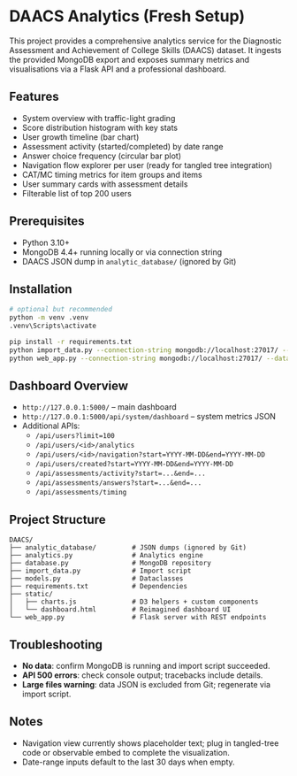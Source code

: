 # DAACS Analytics (Fresh Setup)

This project provides a comprehensive analytics service for the Diagnostic Assessment and Achievement of College Skills (DAACS) dataset. It ingests the provided MongoDB export and exposes summary metrics and visualisations via a Flask API and a professional dashboard.

## Features

- System overview with traffic-light grading
- Score distribution histogram with key stats
- User growth timeline (bar chart)
- Assessment activity (started/completed) by date range
- Answer choice frequency (circular bar plot)
- Navigation flow explorer per user (ready for tangled tree integration)
- CAT/MC timing metrics for item groups and items
- User summary cards with assessment details
- Filterable list of top 200 users

## Prerequisites

- Python 3.10+
- MongoDB 4.4+ running locally or via connection string
- DAACS JSON dump in `analytic_database/` (ignored by Git)

## Installation

```bash
# optional but recommended
python -m venv .venv
.venv\Scripts\activate

pip install -r requirements.txt
python import_data.py --connection-string mongodb://localhost:27017/ --database daacs_analytics
python web_app.py --connection-string mongodb://localhost:27017/ --database daacs_analytics
```

## Dashboard Overview

- `http://127.0.0.1:5000/` – main dashboard
- `http://127.0.0.1:5000/api/system/dashboard` – system metrics JSON
- Additional APIs:
  - `/api/users?limit=100`
  - `/api/users/<id>/analytics`
  - `/api/users/<id>/navigation?start=YYYY-MM-DD&end=YYYY-MM-DD`
  - `/api/users/created?start=YYYY-MM-DD&end=YYYY-MM-DD`
  - `/api/assessments/activity?start=...&end=...`
  - `/api/assessments/answers?start=...&end=...`
  - `/api/assessments/timing`

## Project Structure

```
DAACS/
├── analytic_database/         # JSON dumps (ignored by Git)
├── analytics.py               # Analytics engine
├── database.py                # MongoDB repository
├── import_data.py             # Import script
├── models.py                  # Dataclasses
├── requirements.txt           # Dependencies
├── static/
│   ├── charts.js              # D3 helpers + custom components
│   └── dashboard.html         # Reimagined dashboard UI
└── web_app.py                 # Flask server with REST endpoints
```

## Troubleshooting

- **No data**: confirm MongoDB is running and import script succeeded.
- **API 500 errors**: check console output; tracebacks include details.
- **Large files warning**: data JSON is excluded from Git; regenerate via import script.

## Notes

- Navigation view currently shows placeholder text; plug in tangled-tree code or observable embed to complete the visualization.
- Date-range inputs default to the last 30 days when empty.
